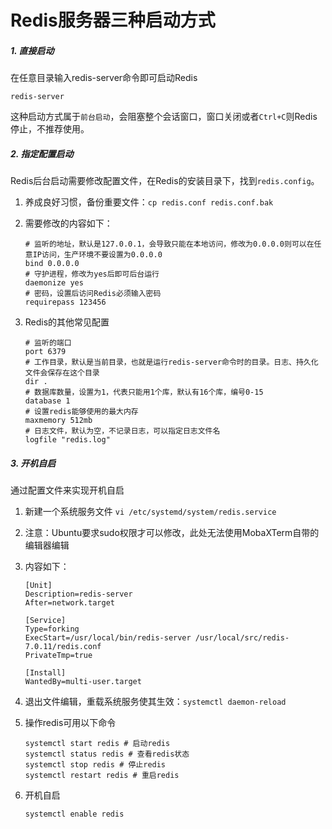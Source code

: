 # Redis服务器三种启动方式

##### 1. 直接启动

在任意目录输入redis-server命令即可启动Redis

```
redis-server
```

这种启动方式属于`前台启动`，会阻塞整个会话窗口，窗口关闭或者`Ctrl+C`则Redis停止，不推荐使用。

##### 2. 指定配置启动

Redis后台启动需要修改配置文件，在Redis的安装目录下，找到`redis.config`。

1. 养成良好习惯，备份重要文件：`cp redis.conf redis.conf.bak`

2. 需要修改的内容如下：

   ```
   # 监听的地址，默认是127.0.0.1，会导致只能在本地访问，修改为0.0.0.0则可以在任意IP访问，生产环境不要设置为0.0.0.0
   bind 0.0.0.0
   # 守护进程，修改为yes后即可后台运行
   daemonize yes
   # 密码，设置后访问Redis必须输入密码
   requirepass 123456
   ```

3. Redis的其他常见配置

   ```
   # 监听的端口
   port 6379
   # 工作目录，默认是当前目录，也就是运行redis-server命令时的目录。日志、持久化文件会保存在这个目录
   dir .
   # 数据库数量，设置为1，代表只能用1个库，默认有16个库，编号0-15
   database 1
   # 设置redis能够使用的最大内存
   maxmemory 512mb
   # 日志文件，默认为空，不记录日志，可以指定日志文件名
   logfile "redis.log"
   ```

##### 3. 开机自启

通过配置文件来实现开机自启

1. 新建一个系统服务文件 `vi /etc/systemd/system/redis.service`

2. 注意：Ubuntu要求sudo权限才可以修改，此处无法使用MobaXTerm自带的编辑器编辑

3. 内容如下：

   ```
   [Unit]
   Description=redis-server
   After=network.target
   
   [Service]
   Type=forking
   ExecStart=/usr/local/bin/redis-server /usr/local/src/redis-7.0.11/redis.conf
   PrivateTmp=true
   
   [Install]
   WantedBy=multi-user.target
   ```

4. 退出文件编辑，重载系统服务使其生效：`systemctl daemon-reload`

5. 操作redis可用以下命令

   ```
   systemctl start redis # 启动redis
   systemctl status redis # 查看redis状态
   systemctl stop redis # 停止redis
   systemctl restart redis # 重启redis
   ```

6. 开机自启

   ```
   systemctl enable redis
   ```
